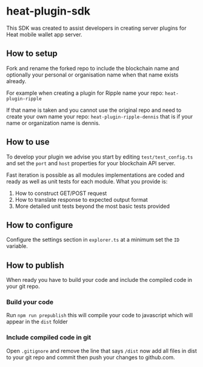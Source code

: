 # heat-plugin-sdk

This SDK was created to assist developers in creating server plugins for Heat mobile wallet app server.

## How to setup

Fork and rename the forked repo to include the blockchain name and optionally your personal or organisation name when that name exists already.

For example when creating a plugin for Ripple name your repo: `heat-plugin-ripple`

If that name is taken and you cannot use the original repo and need to create your own name your repo: `heat-plugin-ripple-dennis` that is if your name or organization name is dennis.

## How to use

To develop your plugin we advise you start by editing `test/test_config.ts` and set the `port` and `host` properties for your blockchain API server.

Fast iteration is possible as all modules implementations are coded and ready as well as unit tests for each module. What you provide is:

1. How to construct GET/POST request
2. How to translate response to expected output format
3. More detailed unit tests beyond the most basic tests provided

## How to configure

Configure the settings section in `explorer.ts` at a minimum set the `ID` variable.

## How to publish

When ready you have to build your code and include the compiled code in your git repo.

### Build your code

Run `npm run prepublish` this will compile your code to javascript which will appear in the `dist` folder

### Include compiled code in git

Open `.gitignore` and remove the line that says `/dist` now add all files in dist to your git repo and commit then push your changes to github.com.